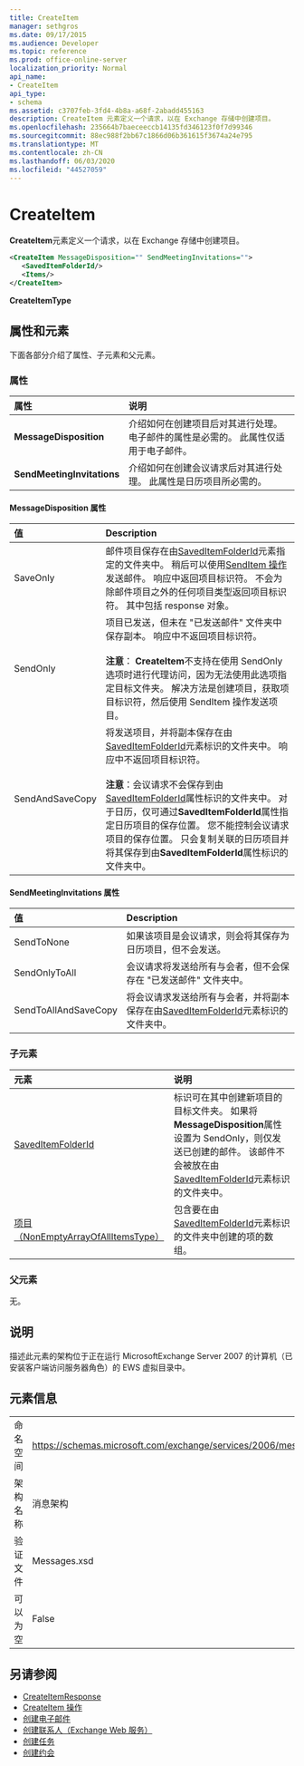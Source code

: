 ```yaml
---
title: CreateItem
manager: sethgros
ms.date: 09/17/2015
ms.audience: Developer
ms.topic: reference
ms.prod: office-online-server
localization_priority: Normal
api_name:
- CreateItem
api_type:
- schema
ms.assetid: c3707feb-3fd4-4b8a-a68f-2abadd455163
description: CreateItem 元素定义一个请求，以在 Exchange 存储中创建项目。
ms.openlocfilehash: 235664b7baeceeccb14135fd346123f0f7d99346
ms.sourcegitcommit: 88ec988f2bb67c1866d06b361615f3674a24e795
ms.translationtype: MT
ms.contentlocale: zh-CN
ms.lasthandoff: 06/03/2020
ms.locfileid: "44527059"
---
```

# <a name="createitem"></a>CreateItem

**CreateItem**元素定义一个请求，以在 Exchange 存储中创建项目。 
  
```xml
<CreateItem MessageDisposition="" SendMeetingInvitations="">
   <SavedItemFolderId/>
   <Items/>
</CreateItem>
```

**CreateItemType**

## <a name="attributes-and-elements"></a>属性和元素

下面各部分介绍了属性、子元素和父元素。
  
### <a name="attributes"></a>属性

|属性|说明|
|:-----|:-----|
|**MessageDisposition** <br/> |介绍如何在创建项目后对其进行处理。 电子邮件的属性是必需的。 此属性仅适用于电子邮件。  <br/> |
|**SendMeetingInvitations** <br/> |介绍如何在创建会议请求后对其进行处理。 此属性是日历项目所必需的。  <br/> |
   
#### <a name="messagedisposition-attribute"></a>MessageDisposition 属性

|值|Description|
|:-----|:-----|
|SaveOnly  <br/> |邮件项目保存在由[SavedItemFolderId](saveditemfolderid.md)元素指定的文件夹中。 稍后可以使用[SendItem 操作](senditem-operation.md)发送邮件。 响应中返回项目标识符。 不会为除邮件项目之外的任何项目类型返回项目标识符。 其中包括 response 对象。  <br/> |
|SendOnly  <br/> |项目已发送，但未在 "已发送邮件" 文件夹中保存副本。 响应中不返回项目标识符。<br/><br/>**注意**： **CreateItem**不支持在使用 SendOnly 选项时进行代理访问，因为无法使用此选项指定目标文件夹。 解决方法是创建项目，获取项目标识符，然后使用 SendItem 操作发送项目。           |
|SendAndSaveCopy  <br/> |将发送项目，并将副本保存在由[SavedItemFolderId](saveditemfolderid.md)元素标识的文件夹中。 响应中不返回项目标识符。<br/><br/>**注意**：会议请求不会保存到由[SavedItemFolderId](saveditemfolderid.md)属性标识的文件夹中。 对于日历，仅可通过**SavedItemFolderId**属性指定日历项目的保存位置。 您不能控制会议请求项目的保存位置。 只会复制关联的日历项目并将其保存到由**SavedItemFolderId**属性标识的文件夹中。           |
   
#### <a name="sendmeetinginvitations-attribute"></a>SendMeetingInvitations 属性

|值|Description|
|:-----|:-----|
|SendToNone  <br/> |如果该项目是会议请求，则会将其保存为日历项目，但不会发送。  <br/> |
|SendOnlyToAll  <br/> |会议请求将发送给所有与会者，但不会保存在 "已发送邮件" 文件夹中。  <br/> |
|SendToAllAndSaveCopy  <br/> |将会议请求发送给所有与会者，并将副本保存在由[SavedItemFolderId](saveditemfolderid.md)元素标识的文件夹中。  <br/> |
   
### <a name="child-elements"></a>子元素

|元素|说明|
|:-----|:-----|
|[SavedItemFolderId](saveditemfolderid.md) <br/> |标识可在其中创建新项目的目标文件夹。 如果将**MessageDisposition**属性设置为 SendOnly，则仅发送已创建的邮件。 该邮件不会被放在由[SavedItemFolderId](saveditemfolderid.md)元素标识的文件夹中。  <br/> |
|[项目（NonEmptyArrayOfAllItemsType）](items-nonemptyarrayofallitemstype.md) <br/> |包含要在由[SavedItemFolderId](saveditemfolderid.md)元素标识的文件夹中创建的项的数组。  <br/> |
   
### <a name="parent-elements"></a>父元素

无。
  
## <a name="remarks"></a>说明

描述此元素的架构位于正在运行 MicrosoftExchange Server 2007 的计算机（已安装客户端访问服务器角色）的 EWS 虚拟目录中。
  
## <a name="element-information"></a>元素信息

|||
|:-----|:-----|
|命名空间  <br/> |https://schemas.microsoft.com/exchange/services/2006/messages  <br/> |
|架构名称  <br/> |消息架构  <br/> |
|验证文件  <br/> |Messages.xsd  <br/> |
|可以为空  <br/> |False  <br/> |
   
## <a name="see-also"></a>另请参阅

- [CreateItemResponse](createitemresponse.md)  
- [CreateItem 操作](createitem-operation.md)
- [创建电子邮件](https://msdn.microsoft.com/library/05bfb83c-2866-427d-a9fe-14ba3cb02793%28Office.15%29.aspx) 
- [创建联系人（Exchange Web 服务）](https://msdn.microsoft.com/library/4845917e-70d1-481c-bbd7-011ec6571789%28Office.15%29.aspx)  
- [创建任务](https://msdn.microsoft.com/library/0ef97334-e8a0-4f67-a23a-dd9e2bbad49f%28Office.15%29.aspx) 
- [创建约会](https://msdn.microsoft.com/library/2385391e-c9e7-4d45-b803-c4ff94d5c94e%28Office.15%29.aspx)

